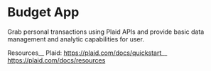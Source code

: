 # Budget App

Grab personal transactions using Plaid APIs and provide basic data management and analytic capabilities for user.

Resources__
Plaid: https://plaid.com/docs/quickstart__
https://plaid.com/docs/resources
